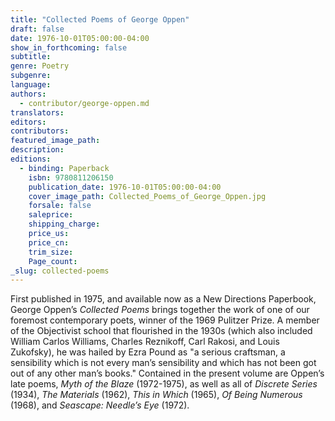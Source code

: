 ```yaml
---
title: "Collected Poems of George Oppen"
draft: false
date: 1976-10-01T05:00:00-04:00
show_in_forthcoming: false
subtitle:
genre: Poetry
subgenre:
language:
authors:
  - contributor/george-oppen.md
translators:
editors:
contributors:
featured_image_path:
description:
editions:
  - binding: Paperback
    isbn: 9780811206150
    publication_date: 1976-10-01T05:00:00-04:00
    cover_image_path: Collected_Poems_of_George_Oppen.jpg
    forsale: false
    saleprice:
    shipping_charge:
    price_us:
    price_cn:
    trim_size:
    Page_count:
_slug: collected-poems
---
```


First published in 1975, and available now as a New Directions Paperbook, George Oppen’s _Collected Poems_ brings together the work of one of our foremost contemporary poets, winner of the 1969 Pulitzer Prize. A member of the Objectivist school that flourished in the 1930s (which also included William Carlos Williams, Charles Reznikoff, Carl Rakosi, and Louis Zukofsky), he was hailed by Ezra Pound as "a serious craftsman, a sensibility which is not every man’s sensibility and which has not been got out of any other man’s books." Contained in the present volume are Oppen’s late poems, _Myth of the Blaze_ (1972-1975), as well as all of _Discrete Series_ (1934), _The Materials_ (1962), _This in Which_ (1965), _Of Being Numerous_ (1968), and _Seascape: Needle’s Eye_ (1972).


